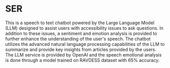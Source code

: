 # SER
This is a speech to text chatbot powered by the Large Language Model (LLM) designed to assist users with accessibility issues to ask questions. In addition to these issues, a sentiment and emotion analysis is provided to further enhance the understanding of the user's speech. The chatbot utilizes the advanced natural language processing capabilities of the LLM to summarize and provide key insights from articles provided by the users. The LLM service is provided by OpenAI and the speech emotional analysis is done through a model trained on RAVDESS dataset with 65% accuracy. 
